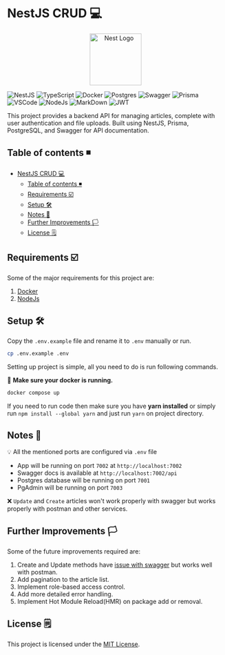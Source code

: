 # NestJS CRUD 💻

<p align="center" >
  <a href="http://nestjs.com/" target="blank"><img src="https://nestjs.com/img/logo-small.svg" width="120" alt="Nest Logo" /></a>
</p>

![NestJS](https://img.shields.io/badge/nestjs-E0234E?style=for-the-badge&logo=nestjs&logoColor=white) ![TypeScript](https://img.shields.io/badge/TypeScript-007ACC?style=for-the-badge&logo=typescript&logoColor=white) ![Docker](https://img.shields.io/badge/Docker-2CA5E0?style=for-the-badge&logo=docker&logoColor=white) ![Postgres](https://img.shields.io/badge/PostgreSQL-316192?style=for-the-badge&logo=postgresql&logoColor=white) ![Swagger](https://img.shields.io/badge/Swagger-85EA2D?style=for-the-badge&logo=Swagger&logoColor=white) ![Prisma](https://img.shields.io/badge/Prisma-3982CE?style=for-the-badge&logo=Prisma&logoColor=white) ![VSCode](https://img.shields.io/badge/VSCode-0078D4?style=for-the-badge&logo=visual%20studio%20code&logoColor=white) ![NodeJs](https://img.shields.io/badge/Node%20js-339933?style=for-the-badge&logo=nodedotjs&logoColor=white) ![MarkDown](https://img.shields.io/badge/Markdown-000000?style=for-the-badge&logo=markdown&logoColor=white) ![JWT](https://img.shields.io/badge/JWT-000000?style=for-the-badge&logo=JSON%20web%20tokens&logoColor=white)

This project provides a backend API for managing articles, complete with user authentication and file uploads. Built using NestJS, Prisma, PostgreSQL, and Swagger for API documentation.

## Table of contents ◾

- [NestJS CRUD 💻](#nestjs-crud-)
  - [Table of contents ◾](#table-of-contents-)
  - [Requirements ☑️](#requirements-️)
  - [Setup 🛠️](#setup-️)
  - [Notes 📔](#notes-)
  - [Further Improvements 🏳️](#further-improvements-️)
  - [License 🗒️](#license-️)

## Requirements ☑️

Some of the major requirements for this project are:

1. [Docker](https://www.docker.com/)
2. [NodeJs](https://nodejs.org/)

## Setup 🛠️

Copy the `.env.example` file and rename it to `.env` manually or run.

```bash
cp .env.example .env
```

Setting up project is simple, all you need to do is run following commands.

📔 **Make sure your docker is running.**

```bash
docker compose up
```

If you need to run code then make sure you have **yarn installed** or simply run `npm install --global yarn` and just run `yarn` on project directory.

## Notes 📔

💡 All the mentioned ports are configured via `.env` file

- App will be running on port `7002` at `http://localhost:7002`
- Swagger docs is available at `http://localhost:7002/api`
- Postgres database will be running on port `7001`
- PgAdmin will be running on port `7003`

❌ `Update` and `Create` articles won't work properly with swagger but works properly with postman and other services.

## Further Improvements 🏳️

Some of the future improvements required are:

1. Create and Update methods have [issue with swagger](https://stackoverflow.com/questions/66605192/file-uploading-along-with-other-data-in-swagger-nestjs) but works well with postman.
2. Add pagination to the article list.
3. Implement role-based access control.
4. Add more detailed error handling.
5. Implement Hot Module Reload(HMR) on package add or removal.

## License 🗒️

This project is licensed under the [MIT License](./LICENSE).
